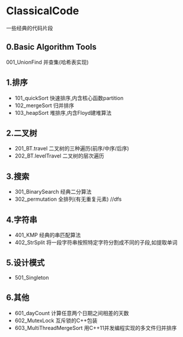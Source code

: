 # ClassicalCode
一些经典的代码片段

## 0.Basic Algorithm Tools
001_UnionFind 并查集(哈希表实现)

## 1.排序
* 101_quickSort 快速排序,内含核心函数partition
* 102_mergeSort 归并排序
* 103_heapSort 堆排序,内含Floyd建堆算法 

## 2.二叉树
* 201_BT.travel 二叉树的三种遍历(前序/中序/后序)
* 202_BT.levelTravel 二叉树的层次遍历

## 3.搜索
* 301_BinarySearch  经典二分算法
* 302_permutation 全排列(有无重复元素) //dfs

## 4.字符串
* 401_KMP 经典的串匹配算法
* 402_StrSplit 将一段字符串按照特定字符分割成不同的子段,如提取单词

## 5.设计模式
* 501_Singleton

## 6.其他
* 601_dayCount 计算任意两个日期之间相差的天数
* 602_MutexLock 互斥锁的C++包装
* 603_MultiThreadMergeSort 用C++11并发编程实现的多文件归并排序